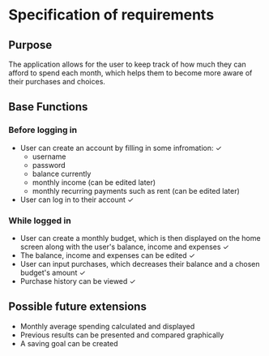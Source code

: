 # **Specification of requirements**

## Purpose

The application allows for the user to keep track of how much they can afford to spend each month, which helps them to become more aware of their purchases and choices.

## Base Functions
### Before logging in
- User can create an account by filling in some infromation: &check;
  - username
  - password
  - balance currently
  - monthly income (can be edited later)
  - monthly recurring payments such as rent (can be edited later)
- User can log in to their account &check;
### While logged in
- User can create a monthly budget, which is then displayed on the home screen along with the user's balance, income and expenses &check;
- The balance, income and expenses can be edited &check;
- User can input purchases, which decreases their balance and a chosen budget's amount &check;
- Purchase history can be viewed &check;

## Possible future extensions
- Monthly average spending calculated and displayed
- Previous results can be presented and compared graphically
- A saving goal can be created



